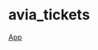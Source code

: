 # avia_tickets

[App](https://github.com/abra/avia_tickets/assets/55690/0c5fb4b5-2b79-4281-be8f-254c166d5d48)
